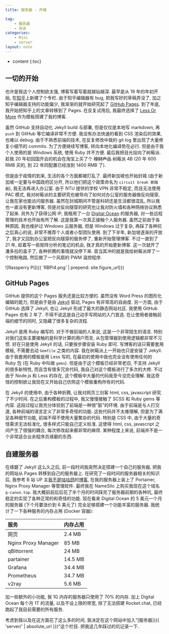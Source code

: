 ```yaml
---
title: 服务器 - 开端

tag:
    - 服务器
    - 杂谈
categories:
    - Misc
    - server
layout: note
---
```


* content
{:toc}


## 一切的开始

也许是我这个人控制欲太强, 博客写着写着就越钻越深.
最早是从 19 年的年初开始, 在[知乎](https://https://www.zhihu.com/)上新建了个专栏.
由于知乎编辑器有 bug, 把我写好的草稿弄没了, 加之知乎编辑器支持的功能偏少, 我渐渐的就开始研究起了 [GitHub
Pages](https://pages.github.com/).
到了年底, 我开始把知乎上的文章转移到了 Pages.
在反复试用后, 我最终选择了 [Less Or More](https://github.com/luoyan35714/LessOrMore) 作为模板搭建了我的博客.

虽然 GitHub 支持自动化 Jekyll build 与部署, 但是仅仅是本地写 markdown, 再 `push` 到 GitHub 等它编译非常不方便.
我没有办法快速的看到 CSS 渲染后的效果, 也难以 debug.
由于不熟悉前端的技术, 在反复修改中我的 git log 里出现了大量修复小细节的 commits.
为了方便继续写博客, 转向本地化编译势在必行.
但是由于我个人使用的是 Windows 系统, 使用 Ruby 并不方便.
最后我把目光投向了树莓派.
趁我 20 年初回国开会的机会在淘宝上买了个 ~~理财产品~~ 树莓派 4B (20 年 600 RMB 买的, 到 22 年同配置已经涨到 1400 RMB 了).

但是由于疫情的到来, 生活的各个方面都被打乱了.
最终新加坡也开始封城 (由于新加坡一定要与中国政府区分开, 所以他们把这个政策命名为 `circuit break 断路器`), 我无法再进入办公室.
由于 NTU 提供的学校 VPN 非常不稳定, 而且无法使用 PAC 模式, 我对树莓派的主要研究也被导向了如何对办公室的服务器做反向隧穿, 让我在家也能访问服务器.
虽然在封城期间不管是科研还是生活都很混乱, 所以我也一直没有更新博客, 但是对反向隧穿的研究也让我对防火墙和各种网络协议熟悉了起来.
另外为了获得公网 IP, 我租用了一台 [Digital Ocean](https://www.digitalocean.com/) 的服务器, 对一些远程管理的技术也开始有所了解.
这是我第一次真正接触个人服务器.
虽然之前由于各种原因, 我也维护过 Windows 云服务器, 但是 Windows 过于复杂, 再踩了各种坑之后真心的说, 非常不推荐个人或者小型团队使用.
到了下半年, 新加坡逐渐的开放了, 我才又回到办公室把反向隧穿的服务停了, 重新开始管理博客.
不过一直到了 21 年, 趁着写一些矩阵分析的笔记的机会, 我才真的开始更新博客.
这一次就开了潘多拉的盒子了, 各种折腾的事情就没停下来.
首当其冲的就是我给树莓派焊了一个控制电路, 然后做了一个风扇的 PWM 温控程序.

![Rassperry Pi]({{ 'RBPi4.png' | prepend: site.figure_url}})

## GitHub Pages

GitHub 提供的这个 Pages 服务还是比较方便的.
虽然没有 Word Press 的图形化编辑的能力, 但是由于是由 [Jekyll](https://jekyllrb.com/) 驱动, Pages 有非常高的自由度.
另一方面, 由于 GitHub 选择了 Jekyll, 也让 Jekyll 形成了最大的静态网站社区.
我使用 GitHub Pages 也有 2 年了.
不得不说这是自己动手写网站的入门首选.
在让使用者接触前端的细节的同时, 又隐藏了很多复杂的流程.

Jekyll 是用 Ruby 编写的.
对于不做前端的人来说, 这是一个非常陌生的语言.
特别对我们这些主要接触的是科学计算的用户而言, 从包管理器到使用逻辑都非常不习惯.
好在只是使用 Jekyll 的话, 只要按步骤安装 Ruby 即可.
写博客的话只需要套用模板, 不需要去动 `Gemfile` 之类的内容.
我在树莓派上一开始也只是安装了 Jekyll.
由于我套用的模板是用 Less 写的, 在最初的使用中我也完全没有使用任何的 Ruby 包 (在 Ruby 中叫做 `gems`).
但是由于这个模板已经非常老旧, 不支持 Jekyll 的很多新特性, 而且含有很多冗余代码, 我自己对这个模板进行了多次的大修.
不过由于 Node.js 和 Less 的存在, 这个模板中大量的代码我至今没完全理解.
我这奇怪的控制欲让我现在又开始自己仿照这个模板重构所有的代码.

在 Jekyll 的使用中, 由于各种折腾, 让我对网页三剑客 html, css, javascript 研究了不少时间.
在之后重构模板的过程中, 我又慢慢接触了 SCSS 和 Ruby gems 等内容.
这段过程让我充分体验到了前端是一种很"脏"的环境.
由于前端是与人打交道, 各种前端的语言定义了非常多奇怪的功能.
这些代码并不太难理解, 但是为了满足各种细节功能, 前端不得不使用大量繁杂的代码.
特别是 CSS 中, 由于大量的奇怪需求无法标准化, 很多样式只能自己定义标准.
这使得 html, css, javascript 之间产生了很强的耦合, 每次修改起来都非常的麻烦.
某种程度上来说, 前端并不是一个非常适合业余程序员琢磨的东西.

## 自建服务器

在琢磨了 Jekyll 这么久之后, 前一段时间我突然决定搭建一个自己的服务器, 把我的网站从 Pages 转移到自己的服务器上.
在研究了一段时间的服务器相关的知识后, 我参考 B 站 UP 主[我不是咕咕鸽](https://space.bilibili.com/19956596)的[博客](https://blog.laoda.de/), 在我的服务器上装上了 Portainer, Nginx Proxy Manager 等管理软件.
最终我在 NameSilo 上购买我现在这个域名 `q-canon.top`.
我大概前前后后花了半个月的时间踩完了服务器前期的各种坑, 最终稳定的实现了各种正常的和奇怪的功能.
现在看来 Digital Ocean 的 5 美元一个月的服务器 (下个月要涨价到 6 美元了) 完全足够搭建一个功能丰富的服务器.
我统计了一下各种服务的内存占用 (Docker 容器):

| 服务 | 内存占用 |
|:--   |:--      |
| 网页 | 2.4 MB   |
| Nginx Proxy Manager  | 85 MB   |
| qBittorrent  | 24 MB   |
| partainer  | 14.5 MB   |
| Grafana  | 34.4 MB   |
| Prometheus  | 34.7 MB   |
| v2ray  | 5.6 MB   |

加一些额外的小功能, 我 1G 内存的服务器只使用了 70% 的内存.
加上 Digital Ocean 每个月 1T 的流量, 以及不设上限的带宽, 除了无法搭建 Rocket.chat, 已经跑起了我目前需要的所有服务.

考虑到我以及在这方面花了这么多的时间, 我决定在这个网站中加入"[服务器]({{ 'server/' | absolute_url }})"这个栏目.
把我这几年踩过的坑记录一下.